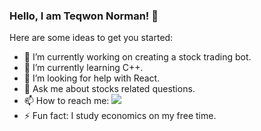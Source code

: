 ### Hello, I am Teqwon Norman! 👋

Here are some ideas to get you started:

- 🔭 I’m currently working on creating a stock trading bot.
- 🌱 I’m currently learning C++.
- 🤔 I’m looking for help with React.
- 💬 Ask me about stocks related questions.
- 📫 How to reach me: [![](https://camo.githubusercontent.com/e591fde37567a32e51fb1b98924f4df8e45199dca985500749e2a9938fa3e322/68747470733a2f2f7777772e766563746f726c6f676f2e7a6f6e652f6c6f676f732f6c696e6b6564696e2f6c696e6b6564696e2d69636f6e2e737667)](https://www.linkedin.com/in/teqwon/)
- ⚡ Fun fact: I study economics on my free time.
